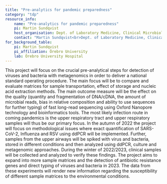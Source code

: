 ```yaml
---
title: "Pre-analytics for pandemic preparedness"
category: "tdp"
resource_info:
    name: "Pre-analytics for pandemic preparedness"
    pi: Martin Sundqvist
    host_organisation: Dept. of Laboratory Medicine, Clinical Microbiology, Örebro University Hospital
    contact: "Martin Sundqvist<br>Dept. of Laboratory Medicine, Clinical Microbiology, Örebro University Hospital<br>Email: [martin.sundqvist@regionorebrolan.se](mailto:martin.sundqvist@regionorebrolan.se)"
for_background_table:
    pi: Martin Sundqvist
    pi_affiliation: Örebro University
    lab: Örebro University Hospital
---
```


This project will focus on the crucial pre-analytical steps for detection of viruses and bacteria with metagenomics in order to deliver a national standard operating procedure. The main focus will be to compare and evaluate matrices for sample transportation, effect of storage and nucleic acid extraction methods. The main outcome measure will be the effect on the quality (quantity and fragmentation of DNA/cDNA, the amount of microbial reads, bias in relative composition and ability to use sequences for further typing) of fast long-read sequencing using Oxford Nanopore technology and bioinformatics tools. The most likely infection route in coming pandemics is the upper respiratory tract and upper respiratory samples will thus be our primary focus. In the autumn of 2022 the project will focus on methodological issues where exact quantification of SARS-CoV-2, Influenza and RSV using ddPCR will be implemented. Further, samples from the upper airways will be spiked with virus and bacteria, stored in different conditions and then analyzed using ddPCR, culture and metagenomic approaches. During the winter of 2022/2023, clinical samples will be collected and analyzed to verify these findings. The project aims to expand into more sample matrices and the detection of antibiotic resistance genes and direct typing of viruses and bacteria in 2023. The data from these experiments will render new information regarding the susceptibility of different sample matrices to the environmental conditions.
